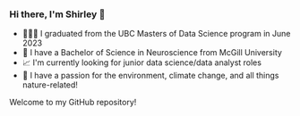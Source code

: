 ### Hi there, I'm Shirley 👋

- 👩🏻‍💻 I graduated from the UBC Masters of Data Science program in June 2023
- 🧠 I have a Bachelor of Science in Neuroscience from McGill University
- 📈 I'm currently looking for junior data science/data analyst roles
- 🌳 I have a passion for the environment, climate change, and all things nature-related! 

Welcome to my GitHub repository! 

<!--
**shlrley/shlrley** is a ✨ _special_ ✨ repository because its `README.md` (this file) appears on your GitHub profile.

Here are some ideas to get you started:

- 🔭 I’m currently working on ...
- 🌱 I’m currently learning ...
- 👯 I’m looking to collaborate on ...
- 🤔 I’m looking for help with ...
- 💬 Ask me about ...
- 📫 How to reach me: ...
- 😄 Pronouns: ...
- ⚡ Fun fact: ...
-->
